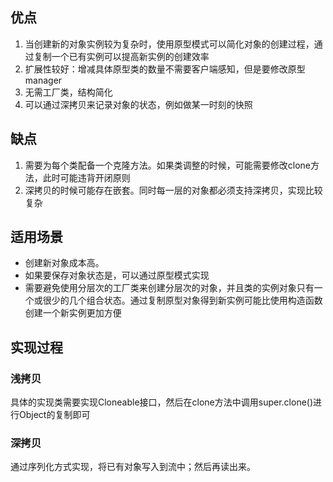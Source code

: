 ## 优点
1. 当创建新的对象实例较为复杂时，使用原型模式可以简化对象的创建过程，通过复制一个已有实例可以提高新实例的创建效率
2. 扩展性较好：增减具体原型类的数量不需要客户端感知，但是要修改原型manager
3. 无需工厂类，结构简化
4. 可以通过深拷贝来记录对象的状态，例如做某一时刻的快照

## 缺点
1. 需要为每个类配备一个克隆方法。如果类调整的时候，可能需要修改clone方法，此时可能违背开闭原则 
2. 深拷贝的时候可能存在嵌套。同时每一层的对象都必须支持深拷贝，实现比较复杂

## 适用场景
- 创建新对象成本高。
- 如果要保存对象状态是，可以通过原型模式实现
- 需要避免使用分层次的工厂类来创建分层次的对象，并且类的实例对象只有一个或很少的几个组合状态。通过复制原型对象得到新实例可能比使用构造函数创建一个新实例更加方便

## 实现过程
### 浅拷贝
具体的实现类需要实现Cloneable接口，然后在clone方法中调用super.clone()进行Object的复制即可

### 深拷贝
通过序列化方式实现，将已有对象写入到流中；然后再读出来。